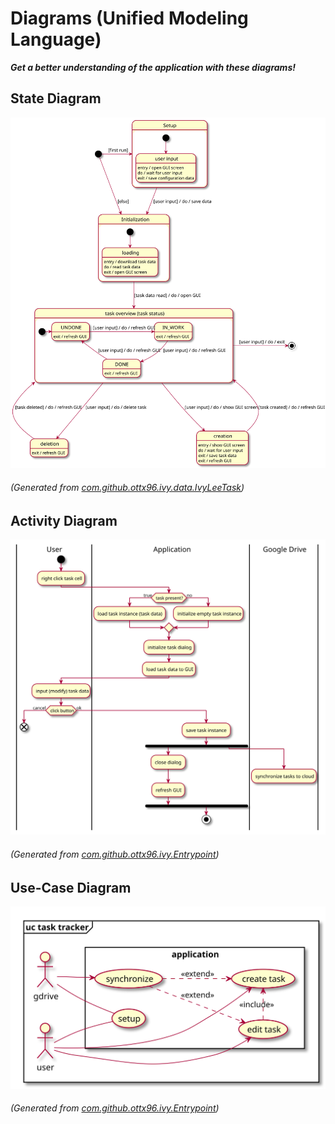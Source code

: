 # Diagrams (Unified Modeling Language)
_**Get a better understanding of the application with these diagrams!**_

## State Diagram
![state_diagram](files/uml-state-diagram.svg)  
###### *(Generated from [com.github.ottx96.ivy.data.IvyLeeTask](/extension-api/src/main/kotlin/com/github/ottx96/ivy/data/IvyLeeTask.kt))*  

## Activity Diagram
![acitivty diagram](files/uml-activity-diagram.svg)  
###### *(Generated from [com.github.ottx96.ivy.Entrypoint](/src/main/kotlin/com/github/ottx96/ivy/Entrypoint.kt))*

## Use-Case Diagram    
![use case diagram](files/uml-use-case.svg)  
###### *(Generated from [com.github.ottx96.ivy.Entrypoint](/src/main/kotlin/com/github/ottx96/ivy/Entrypoint.kt))*